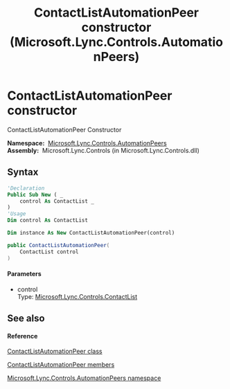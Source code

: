 ﻿---
title: ContactListAutomationPeer constructor  (Microsoft.Lync.Controls.AutomationPeers)
TOCTitle: 'ContactListAutomationPeer constructor '
ms:assetid: M:Microsoft.Lync.Controls.AutomationPeers.ContactListAutomationPeer.#ctor(Microsoft.Lync.Controls.ContactList)_DI_3_UC_OCS14MrefLyncWPF
ms:mtpsurl: https://msdn.microsoft.com/en-us/library/microsoft.lync.controls.automationpeers.contactlistautomationpeer.contactlistautomationpeer(v=office.15)
ms:contentKeyID: 48598261
ms.date: 07/28/2014
mtps_version: v=office.15
f1_keywords:
- Microsoft.Lync.Controls.AutomationPeers.ContactListAutomationPeer.ContactListAutomationPeer
dev_langs:
- CSharp
- JScript
- VB
- other
---

# ContactListAutomationPeer constructor

ContactListAutomationPeer Constructor

**Namespace:**  [Microsoft.Lync.Controls.AutomationPeers](microsoft-lync-controls-automationpeers-namespace_1.md)  
**Assembly:**  Microsoft.Lync.Controls (in Microsoft.Lync.Controls.dll)

## Syntax

``` vb
'Declaration
Public Sub New ( _
    control As ContactList _
)
'Usage
Dim control As ContactList

Dim instance As New ContactListAutomationPeer(control)
```

``` csharp
public ContactListAutomationPeer(
    ContactList control
)
```

#### Parameters

  - control  
    Type: [Microsoft.Lync.Controls.ContactList](contactlist-class-microsoft-lync-controls_1.md)  

## See also

#### Reference

[ContactListAutomationPeer class](contactlistautomationpeer-class-microsoft-lync-controls-automationpeers_1.md)

[ContactListAutomationPeer members](contactlistautomationpeer-members-microsoft-lync-controls-automationpeers_1.md)

[Microsoft.Lync.Controls.AutomationPeers namespace](microsoft-lync-controls-automationpeers-namespace_1.md)

